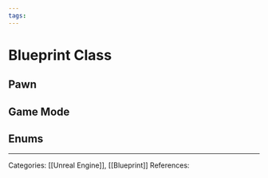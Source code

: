 ```yaml
---
tags:
---
```

# Blueprint Class

## Pawn

## Game Mode

## Enums



---
Categories: [[Unreal Engine]], [[Blueprint]]
References:
